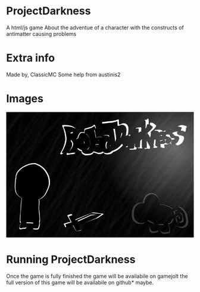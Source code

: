 # ProjectDarkness
A html/js game
About the adventue of a character with the constructs of antimatter causing problems
# Extra info
Made by, ClassicMC 
Some help from austinis2
# Images
![screenshot](screenshots/asdf.png)
# Running ProjectDarkness 
Once the game is fully finished the game will be availabile on gamejolt
the full version of this game will be availabile on github* maybe.
